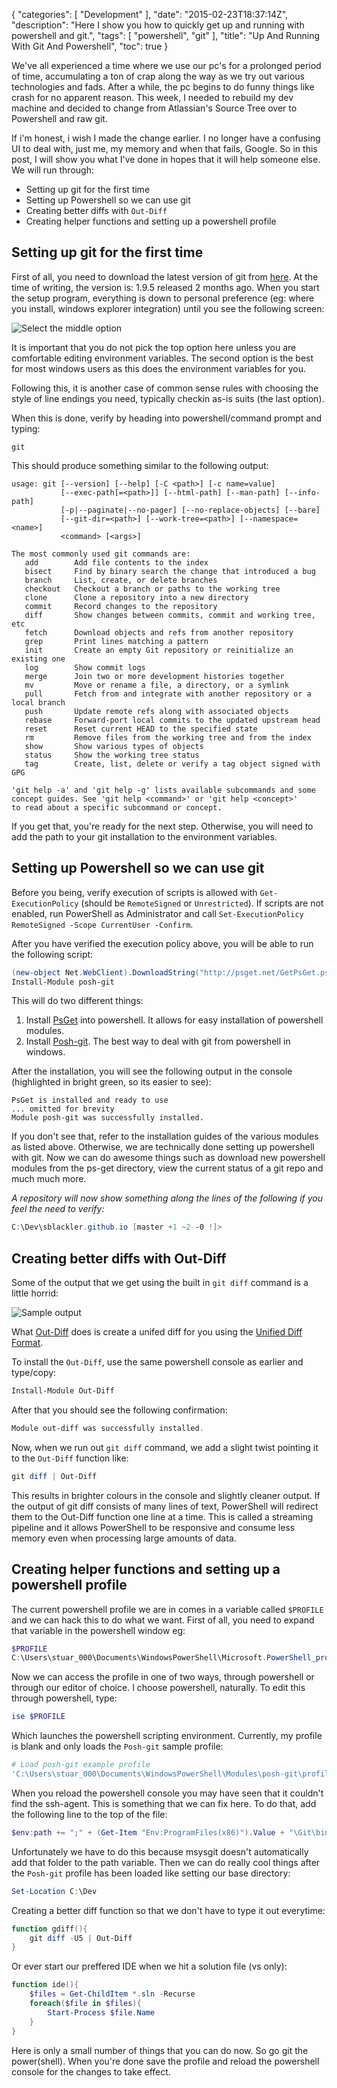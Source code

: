 {
    "categories": [ "Development" ],
    "date": "2015-02-23T18:37:14Z",
    "description": "Here I show you how to quickly get up and running with powershell and git.",
    "tags": [ "powershell", "git" ],
    "title": "Up And Running With Git And Powershell",
    "toc": true
}

We've all experienced a time where we use our pc's for a prolonged period of time, accumulating a ton of crap along the way as we try out various technologies and fads. After a while, the pc begins to do funny things like crash for no apparent reason. This week, I needed to rebuild my dev machine and decided to change from Atlassian's Source Tree over to Powershell and raw git.<!--more-->

If i'm honest, i wish I made the change earlier. I no longer have a confusing UI to deal with, just me, my memory and when that fails, Google. So in this post, I will show you what I've done in hopes that it will help someone else. We will run through:

- Setting up git for the first time
- Setting up Powershell so we can use git
- Creating better diffs with `Out-Diff`
- Creating helper functions and setting up a powershell profile

## Setting up git for the first time

First of all, you need to download the latest version of git from [here](http://git-scm.com/download/win). At the time of writing, the version is: 1.9.5 released 2 months ago. When you start the setup program, everything is down to personal preference (eg: where you install, windows explorer integration) until you see the following screen:

![Select the middle option](/img/up-and-running-with-git/Git-install-command-prompt.png "Select the middle option")

It is important that you do not pick the top option here unless you are comfortable editing environment variables. The second option is the best for most windows users as this does the environment variables for you.

Following this, it is another case of common sense rules with choosing the style of line endings you need, typically checkin as-is suits (the last option).

When this is done, verify by heading into powershell/command prompt and typing:

    git

This should produce something similar to the following output:

    usage: git [--version] [--help] [-C <path>] [-c name=value]
               [--exec-path[=<path>]] [--html-path] [--man-path] [--info-path]
               [-p|--paginate|--no-pager] [--no-replace-objects] [--bare]
               [--git-dir=<path>] [--work-tree=<path>] [--namespace=<name>]
               <command> [<args>]

    The most commonly used git commands are:
       add        Add file contents to the index
       bisect     Find by binary search the change that introduced a bug
       branch     List, create, or delete branches
       checkout   Checkout a branch or paths to the working tree
       clone      Clone a repository into a new directory
       commit     Record changes to the repository
       diff       Show changes between commits, commit and working tree, etc
       fetch      Download objects and refs from another repository
       grep       Print lines matching a pattern
       init       Create an empty Git repository or reinitialize an existing one
       log        Show commit logs
       merge      Join two or more development histories together
       mv         Move or rename a file, a directory, or a symlink
       pull       Fetch from and integrate with another repository or a local branch
       push       Update remote refs along with associated objects
       rebase     Forward-port local commits to the updated upstream head
       reset      Reset current HEAD to the specified state
       rm         Remove files from the working tree and from the index
       show       Show various types of objects
       status     Show the working tree status
       tag        Create, list, delete or verify a tag object signed with GPG

    'git help -a' and 'git help -g' lists available subcommands and some
    concept guides. See 'git help <command>' or 'git help <concept>'
    to read about a specific subcommand or concept.

If you get that, you're ready for the next step. Otherwise, you will need to add the path to your git installation to the environment variables.

## Setting up Powershell so we can use git

Before you being, verify execution of scripts is allowed with `Get-ExecutionPolicy` (should be `RemoteSigned` or `Unrestricted`). If scripts are not enabled, run PowerShell as Administrator and call `Set-ExecutionPolicy RemoteSigned -Scope CurrentUser -Confirm`.

After you have verified the execution policy above, you will be able to run the following script:

```powershell
(new-object Net.WebClient).DownloadString("http://psget.net/GetPsGet.ps1") | iex
Install-Module posh-git
```

This will do two different things:

1. Install [PsGet](http://psget.net/) into powershell. It allows for easy installation of powershell modules.
2. Install [Posh-git](https://github.com/dahlbyk/posh-git). The best way to deal with git from powershell in windows.

After the installation, you will see the following output in the console (highlighted in bright green, so its easier to see):

    PsGet is installed and ready to use
    ... omitted for brevity
    Module posh-git was successfully installed.

If you don't see that, refer to the installation guides of the various modules as listed above. Otherwise, we are technically done setting up powershell with git. Now we can do awesome things such as download new powershell modules from the ps-get directory, view the current status of a git repo and much much more.

*A repository will now show something along the lines of the following if you feel the need to verify:*

```powershell
C:\Dev\sblackler.github.io [master +1 ~2 -0 !]>
```

## Creating better diffs with Out-Diff

Some of the output that we get using the built in `git diff` command is a little horrid:

![Sample output](/img/up-and-running-with-git/git-diff-powershell.PNG "Sample Output")

What [Out-Diff](http://psget.net/directory/out-diff/) does is create a unifed diff for you using the [Unified Diff Format](http://en.wikipedia.org/wiki/Diff_utility#Unified_format).

To install the `Out-Diff`, use the same powershell console as earlier and type/copy:

```powershell
Install-Module Out-Diff
```

After that you should see the following confirmation:

```powershell
Module out-diff was successfully installed.
```

Now, when we run out `git diff` command, we add a slight twist pointing it to the `Out-Diff` function like:

```powershell
git diff | Out-Diff
```

This results in brighter colours in the console and slightly cleaner output. If the output of git diff consists of many lines of text, PowerShell will redirect them to the Out-Diff function one line at a time. This is called a streaming pipeline and it allows PowerShell to be responsive and consume less memory even when processing large amounts of data.

## Creating helper functions and setting up a powershell profile

The current powershell profile we are in comes in a variable called `$PROFILE` and we can hack this to do what we want. First of all, you need to expand that variable in the powershell window eg:

```powershell
$PROFILE
C:\Users\stuar_000\Documents\WindowsPowerShell\Microsoft.PowerShell_profile.ps1
```

Now we can access the profile in one of two ways, through powershell or through our editor of choice. I choose powershell, naturally. To edit this through powershell, type:

```powershell
ise $PROFILE
```

Which launches the powershell scripting environment. Currently, my profile is blank and only loads the `Posh-git` sample profile:

```powershell
# Load posh-git example profile
'C:\Users\stuar_000\Documents\WindowsPowerShell\Modules\posh-git\profile.example.ps1'
```

When you reload the powershell console you may have seen that it couldn't find the ssh-agent. This is something that we can fix here. To do that, add the following line to the top of the file:

```powershell
$env:path += ";" + (Get-Item "Env:ProgramFiles(x86)").Value + "\Git\bin"
```

Unfortunately we have to do this because msysgit doesn't automatically add that folder to the path variable. Then we can do really cool things after the `Posh-git` profile has been loaded like setting our base directory:

```powershell
Set-Location C:\Dev
```

Creating a better diff function so that we don't have to type it out everytime:

```powershell
function gdiff(){
    git diff -U5 | Out-Diff
}
```

Or ever start our preffered IDE when we hit a solution file (vs only):

```powershell
function ide(){
    $files = Get-ChildItem *.sln -Recurse
    foreach($file in $files){
        Start-Process $file.Name
    }
}
```

Here is only a small number of things that you can do now. So go git the power(shell). When you're done save the profile and reload the powershell console for the changes to take effect.

